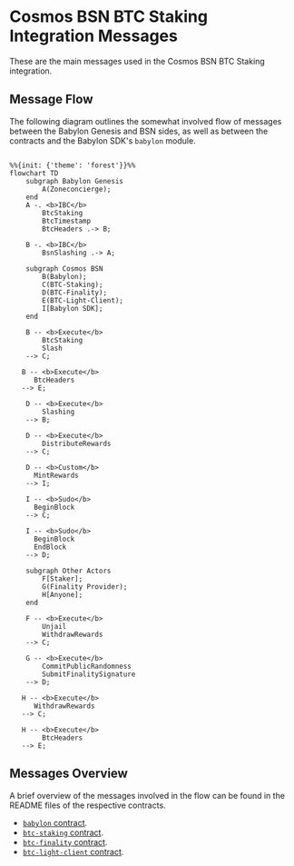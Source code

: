 # Cosmos BSN BTC Staking Integration Messages

These are the main messages used in the Cosmos BSN BTC Staking integration.

## Message Flow

The following diagram outlines the somewhat involved flow of messages between
the Babylon Genesis and BSN sides, as well as between the contracts and the
Babylon SDK's `babylon` module.

```mermaid

%%{init: {'theme': 'forest'}}%%
flowchart TD
    subgraph Babylon Genesis
        A(Zoneconcierge);
    end
    A -. <b>IBC</b>
        BtcStaking
        BtcTimestamp
        BtcHeaders .-> B;

    B -. <b>IBC</b>
        BsnSlashing .-> A;

    subgraph Cosmos BSN
        B(Babylon);
        C(BTC-Staking);
        D(BTC-Finality);
        E(BTC-Light-Client);
        I[Babylon SDK];
    end

    B -- <b>Execute</b>
        BtcStaking
        Slash
    --> C;

   B -- <b>Execute</b>
      BtcHeaders
   --> E;

    D -- <b>Execute</b>
        Slashing
    --> B;

    D -- <b>Execute</b>
        DistributeRewards
    --> C;

    D -- <b>Custom</b>
      MintRewards
    --> I;

    I -- <b>Sudo</b>
      BeginBlock
    --> C;

    I -- <b>Sudo</b>
      BeginBlock
      EndBlock
    --> D;

    subgraph Other Actors
        F[Staker];
        G(Finality Provider);
        H[Anyone];
    end

    F -- <b>Execute</b>
        Unjail
        WithdrawRewards
    --> C;

    G -- <b>Execute</b>
        CommitPublicRandomness
        SubmitFinalitySignature
    --> D;

   H -- <b>Execute</b>
      WithdrawRewards
   --> C;

   H -- <b>Execute</b>
        BtcHeaders
   --> E;
```

## Messages Overview

A brief overview of the messages involved in the flow can be found in the
README files of the respective contracts.

- [`babylon` contract](../contracts/babylon/README.md).
- [`btc-staking` contract](../contracts/btc-staking/README.md).
- [`btc-finality` contract](../contracts/btc-finality/README.md).
- [`btc-light-client` contract](../contracts/btc-light-client/README.md).
